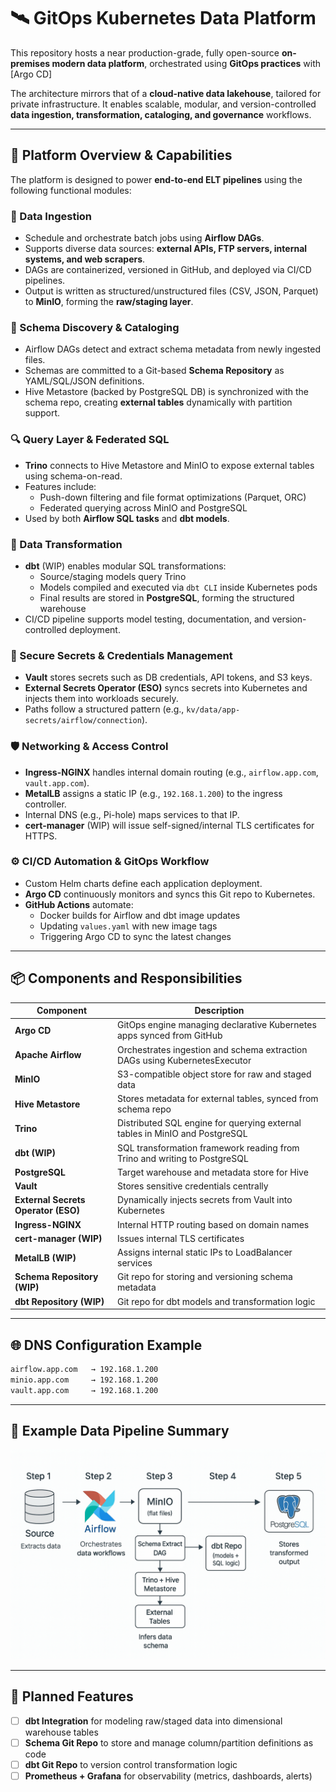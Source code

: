 # 🛰️ GitOps Kubernetes Data Platform

This repository hosts a near production-grade, fully open-source **on-premises modern data platform**, orchestrated using **GitOps practices** with [Argo CD]

The architecture mirrors that of a **cloud-native data lakehouse**, tailored for private infrastructure. It enables scalable, modular, and version-controlled **data ingestion, transformation, cataloging, and governance** workflows.

---

## 🌉 Platform Overview & Capabilities

The platform is designed to power **end-to-end ELT pipelines** using the following functional modules:

### 🔁 Data Ingestion

- Schedule and orchestrate batch jobs using **Airflow DAGs**.
- Supports diverse data sources: **external APIs, FTP servers, internal systems, and web scrapers**.
- DAGs are containerized, versioned in GitHub, and deployed via CI/CD pipelines.
- Output is written as structured/unstructured files (CSV, JSON, Parquet) to **MinIO**, forming the **raw/staging layer**.

### 📄 Schema Discovery & Cataloging

- Airflow DAGs detect and extract schema metadata from newly ingested files.
- Schemas are committed to a Git-based **Schema Repository** as YAML/SQL/JSON definitions.
- Hive Metastore (backed by PostgreSQL DB) is synchronized with the schema repo, creating **external tables** dynamically with partition support.

### 🔍 Query Layer & Federated SQL

- **Trino** connects to Hive Metastore and MinIO to expose external tables using schema-on-read.
- Features include:
  - Push-down filtering and file format optimizations (Parquet, ORC)
  - Federated querying across MinIO and PostgreSQL
- Used by both **Airflow SQL tasks** and **dbt models**.

### 🔧 Data Transformation

- **dbt** (WIP) enables modular SQL transformations:
  - Source/staging models query Trino
  - Models compiled and executed via `dbt CLI` inside Kubernetes pods
  - Final results are stored in **PostgreSQL**, forming the structured warehouse
- CI/CD pipeline supports model testing, documentation, and version-controlled deployment.

### 🔐 Secure Secrets & Credentials Management

- **Vault** stores secrets such as DB credentials, API tokens, and S3 keys.
- **External Secrets Operator (ESO)** syncs secrets into Kubernetes and injects them into workloads securely.
- Paths follow a structured pattern (e.g., `kv/data/app-secrets/airflow/connection`).

### 🛡️ Networking & Access Control

- **Ingress-NGINX** handles internal domain routing (e.g., `airflow.app.com`, `vault.app.com`).
- **MetalLB** assigns a static IP (e.g., `192.168.1.200`) to the ingress controller.
- Internal DNS (e.g., Pi-hole) maps services to that IP.
- **cert-manager** (WIP) will issue self-signed/internal TLS certificates for HTTPS.

### ⚙️ CI/CD Automation & GitOps Workflow

- Custom Helm charts define each application deployment.
- **Argo CD** continuously monitors and syncs this Git repo to Kubernetes.
- **GitHub Actions** automate:
  - Docker builds for Airflow and dbt image updates
  - Updating `values.yaml` with new image tags
  - Triggering Argo CD to sync the latest changes

---

## 📦 Components and Responsibilities

| Component       | Description |
|----------------|-------------|
| **Argo CD**     | GitOps engine managing declarative Kubernetes apps synced from GitHub |
| **Apache Airflow** | Orchestrates ingestion and schema extraction DAGs using KubernetesExecutor |
| **MinIO**       | S3-compatible object store for raw and staged data |
| **Hive Metastore** | Stores metadata for external tables, synced from schema repo |
| **Trino**       | Distributed SQL engine for querying external tables in MinIO and PostgreSQL |
| **dbt (WIP)**   | SQL transformation framework reading from Trino and writing to PostgreSQL |
| **PostgreSQL**  | Target warehouse and metadata store for Hive |
| **Vault**       | Stores sensitive credentials centrally |
| **External Secrets Operator (ESO)** | Dynamically injects secrets from Vault into Kubernetes |
| **Ingress-NGINX** | Internal HTTP routing based on domain names |
| **cert-manager (WIP)** | Issues internal TLS certificates |
| **MetalLB (WIP)** | Assigns internal static IPs to LoadBalancer services |
| **Schema Repository (WIP)**  | Git repo for storing and versioning schema metadata |
| **dbt Repository (WIP)** | Git repo for dbt models and transformation logic |

---

## 🌐 DNS Configuration Example

```txt
airflow.app.com   → 192.168.1.200
minio.app.com     → 192.168.1.200
vault.app.com     → 192.168.1.200
```

---

## 🧠 Example Data Pipeline Summary

![Data Pipeline](Schema.png)

---

## 📌 Planned Features

- [ ] **dbt Integration** for modeling raw/staged data into dimensional warehouse tables
- [ ] **Schema Git Repo** to store and manage column/partition definitions as code
- [ ] **dbt Git Repo** to version control transformation logic
- [ ] **Prometheus + Grafana** for observability (metrics, dashboards, alerts)

